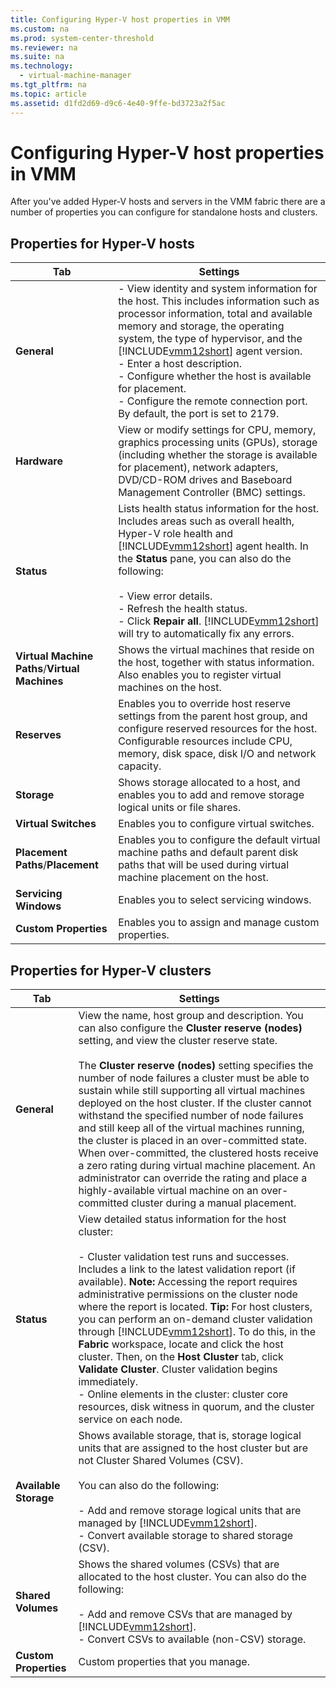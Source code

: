 ```yaml
---
title: Configuring Hyper-V host properties in VMM
ms.custom: na
ms.prod: system-center-threshold
ms.reviewer: na
ms.suite: na
ms.technology: 
  - virtual-machine-manager
ms.tgt_pltfrm: na
ms.topic: article
ms.assetid: d1fd2d69-d9c6-4e40-9ffe-bd3723a2f5ac
---
```

# Configuring Hyper-V host properties in VMM
After you've added Hyper-V hosts and servers in the VMM fabric there are a number of properties you can configure for standalone hosts and clusters. 

## Properties for Hyper-V hosts

|Tab|Settings|
|-------|------------|
|**General**|-   View identity and system information for the host. This includes information such as processor information, total and available memory and storage, the operating system, the type of hypervisor, and the [!INCLUDE[vmm12short](./Token/vmm12short_md.md)] agent version.<br />-   Enter a host description.<br />-   Configure whether the host is available for placement.<br />-   Configure the remote connection port. By default, the port is set to 2179.|
|**Hardware**|View or modify settings for CPU, memory, graphics processing units \(GPUs\), storage \(including whether the storage is available for placement\), network adapters, DVD\/CD\-ROM drives and Baseboard Management Controller \(BMC\) settings.
|**Status**|Lists health status information for the host. Includes areas such as overall health, Hyper\-V role health and [!INCLUDE[vmm12short](./Token/vmm12short_md.md)] agent health. In the **Status** pane, you can also do the following:<br /><br />-   View error details.<br />-   Refresh the health status.<br />-   Click **Repair all**. [!INCLUDE[vmm12short](./Token/vmm12short_md.md)] will try to automatically fix any errors.|
|**Virtual Machine Paths**\/**Virtual Machines**|Shows the virtual machines that reside on the host, together with status information. Also enables you to register virtual machines on the host.|
|**Reserves**|Enables you to override host reserve settings from the parent host group, and configure reserved resources for the host. Configurable resources include CPU, memory, disk space, disk I\/O and network capacity.|
|**Storage**|Shows storage allocated to a host, and enables you to add and remove storage logical units or file shares. |
|**Virtual Switches**|Enables you to configure virtual switches. |
|**Placement Paths**\/**Placement**|Enables you to configure the default virtual machine paths and default parent disk paths that will be used during virtual machine placement on the host.|
|**Servicing Windows**|Enables you to select servicing windows.|
|**Custom Properties**|Enables you to assign and manage custom properties.|

## Properties for Hyper-V clusters

|Tab|Settings|
|-------|------------|
|**General**|View the name, host group and description. You can also configure the **Cluster reserve \(nodes\)** setting, and view the cluster reserve state.<br /><br />The **Cluster reserve \(nodes\)** setting specifies the number of node failures a cluster must be able to sustain while still supporting all virtual machines deployed on the host cluster. If the cluster cannot withstand the specified number of node failures and still keep all of the virtual machines running, the cluster is placed in an over\-committed state. When over\-committed, the clustered hosts receive a zero rating during virtual machine placement. An administrator can override the rating and place a highly\-available virtual machine on an over\-committed cluster during a manual placement.|
|**Status**|View detailed status information for the host cluster:<br /><br />-   Cluster validation test runs and successes. Includes a link to the latest validation report \(if available\). **Note:**     Accessing the report requires administrative permissions on the cluster node where the report is located. **Tip:**     For host clusters, you can perform an on\-demand cluster validation through [!INCLUDE[vmm12short](./Token/vmm12short_md.md)]. To do this, in the **Fabric** workspace, locate and click the host cluster. Then, on the **Host Cluster** tab, click **Validate Cluster**. Cluster validation begins immediately.<br />-   Online elements in the cluster: cluster core resources, disk witness in quorum, and the cluster service on each node.|
|**Available Storage**|Shows available storage, that is, storage logical units that are assigned to the host cluster but are not Cluster Shared Volumes \(CSV\).<br /><br />You can also do the following:<br /><br />-   Add and remove storage logical units that are managed by [!INCLUDE[vmm12short](./Token/vmm12short_md.md)].<br />-   Convert available storage to shared storage \(CSV\).|
|**Shared Volumes**|Shows the shared volumes \(CSVs\) that are allocated to the host cluster. You can also do the following:<br /><br />-   Add and remove CSVs that are managed by [!INCLUDE[vmm12short](./Token/vmm12short_md.md)].<br />-   Convert CSVs to available \(non\-CSV\) storage.|
|**Custom Properties**|Custom properties that you manage.|


